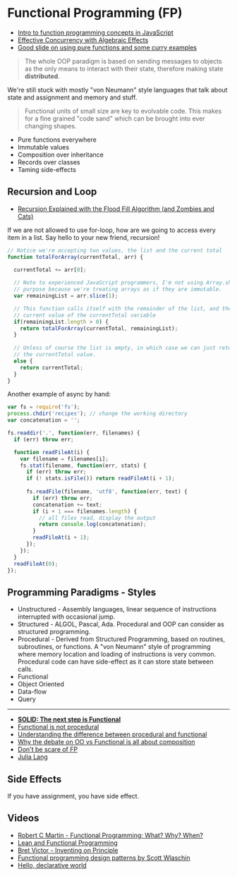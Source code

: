 # Functional Programming (FP)

* [Intro to function programming concepts in JavaScript](https://medium.com/@collardeau/intro-to-functional-programming-concepts-in-javascript-b0650773139c#.t8y9a3iy1)
* [Effective Concurrency with Algebraic Effects](http://kcsrk.info/ocaml/multicore/2015/05/20/effects-multicore/)
* [Good slide on using pure functions and some curry examples](http://slides.com/bahmutov/oscon)

> The whole OOP paradigm is based on sending messages to objects as the only means to interact with their state, therefore making state **distributed**.

We're still stuck with mostly "von Neumann" style languages that talk about state and assignment and memory and stuff.

> Functional units of small size are key to evolvable code. This makes for a fine grained "code sand" which can be brought into ever changing shapes.

* Pure functions everywhere
* Immutable values
* Composition over inheritance
* Records over classes
* Taming side-effects

## Recursion and Loop

* [Recursion Explained with the Flood Fill Algorithm (and Zombies and Cats)](http://inventwithpython.com/blog/2011/08/11/recursion-explained-with-the-flood-fill-algorithm-and-zombies-and-cats/)

If we are not allowed to use for-loop, how are we going to access every item in a list. Say hello to your new friend, recursion!

```js
// Notice we're accepting two values, the list and the current total
function totalForArray(currentTotal, arr) {
  
  currentTotal += arr[0]; 

  // Note to experienced JavaScript programmers, I'm not using Array.shift on 
  // purpose because we're treating arrays as if they are immutable.
  var remainingList = arr.slice(1);

  // This function calls itself with the remainder of the list, and the 
  // current value of the currentTotal variable
  if(remainingList.length > 0) {
    return totalForArray(currentTotal, remainingList); 
  }
  
  // Unless of course the list is empty, in which case we can just return
  // the currentTotal value.
  else {
    return currentTotal;
  }
}
```

Another example of async by hand:

```js
var fs = require('fs');process.chdir('recipes'); // change the working directory
var concatenation = '';fs.readdir('.', function(err, filenames) {
  if (err) throw err;  function readFileAt(i) {    var filename = filenames[i];
    fs.stat(filename, function(err, stats) {      if (err) throw err;      if (! stats.isFile()) return readFileAt(i + 1);      
      fs.readFile(filename, 'utf8', function(err, text) {
        if (err) throw err;        concatenation += text;        if (i + 1 === filenames.length) {          // all files read, display the output          return console.log(concatenation);
        }        readFileAt(i + 1);      });    });
  }  readFileAt(0);});
```

## Programming Paradigms - Styles

* Unstructured - Assembly languages, linear sequence of instructions interrupted with occasional jump.
* Structured - ALGOL, Pascal, Ada. Procedural and OOP can consider as structured programming.
* Procedural - Derived from Structured Programming, based on routines, subroutines, or functions. A "von Neumann" style of programming where memory location and loading of instructions is very common. Procedural code can have side-effect as it can store state between calls.
* Functional
* Object Oriented
* Data-flow
* Query

---

* [**SOLID: The next step is Functional**](http://blog.ploeh.dk/2014/03/10/solid-the-next-step-is-functional/)
* [Functional is not procedural](http://thesmithfam.org/blog/2010/01/05/functional-is-not-procedural/)
* [Understanding the difference between procedural and functional](http://stackoverflow.com/questions/5226055/truly-understanding-the-difference-between-procedural-and-functional)
* [Why the debate on OO vs Functional is all about composition](http://zeroturnaround.com/rebellabs/why-the-debate-on-object-oriented-vs-functional-programming-is-all-about-composition/)
* [Don't be scare of FP](https://www.smashingmagazine.com/2014/07/dont-be-scared-of-functional-programming/)
* [Julia Lang](http://julialang.org/)

## Side Effects

If you have assignment, you have side effect.

## Videos

* [Robert C Martin - Functional Programming; What? Why? When?](https://www.youtube.com/watch?v=7Zlp9rKHGD4)
* [Lean and Functional Programming](https://www.youtube.com/watch?v=5s55LA2Renc)
* [Bret Victor - Inventing on Principle](https://vimeo.com/36579366)
* [Functional programming design patterns by Scott Wlaschin](https://vimeo.com/113588389)
* [Hello, declarative world](https://skillsmatter.com/skillscasts/6523-hello-declarative-world)